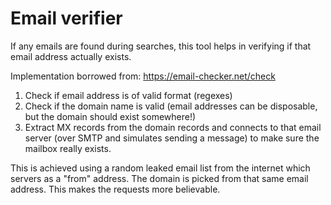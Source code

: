 # Email verifier

If any emails are found during searches, this tool helps in verifying if that email address actually exists.

Implementation borrowed from: https://email-checker.net/check

1. Check if email address is of valid format (regexes)
2. Check if the domain name is valid (email addresses can be disposable, but the domain should exist somewhere!)
3. Extract MX records from the domain records and connects to that email server (over SMTP and simulates sending a message) to make sure the mailbox really exists.

This is achieved using a random leaked email list from the internet which servers as a "from" address. The domain is picked from that same email address. This makes the requests more believable.